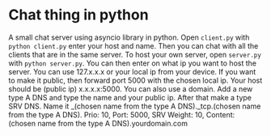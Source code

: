 # Chat thing in python

A small chat server using asyncio library in python.
Open ```client.py``` with ```python client.py``` enter your host and name. Then you can chat with all the clients that are in the same server. To host your own server, open ```server.py``` with ```python server.py```. 
You can then enter on what ip you want to host the server. You can use 127.x.x.x or your local ip from your device. If you want to make it public, then forward port 5000 with the chosen local ip. 
Your host should be (public ip) x.x.x.x:5000. You can also use a domain. Add a new type A DNS and type the name and your public ip. After that make a type SRV DNS. Name it _(chosen name from the type A DNS)._tcp.(chosen name from the type A DNS). Prio: 10, Port: 5000, SRV Weight: 10, Content: (chosen name from the type A DNS).yourdomain.com
